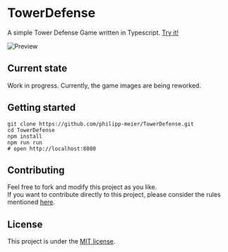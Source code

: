 # TowerDefense
A simple Tower Defense Game written in Typescript. [Try it!](https://www.p-meier.dev/)

![Preview](https://p-meier.dev/res/TowerDefense.gif)

## Current state
Work in progress. Currently, the game images are being reworked.

## Getting started
```shell
git clone https://github.com/philipp-meier/TowerDefense.git
cd TowerDefense
npm install
npm run run
# open http://localhost:8080
```

## Contributing
Feel free to fork and modify this project as you like.  
If you want to contribute directly to this project, please consider the rules mentioned [here](docs/CONTRIBUTING.md).

## License
This project is under the [MIT license](LICENSE).
